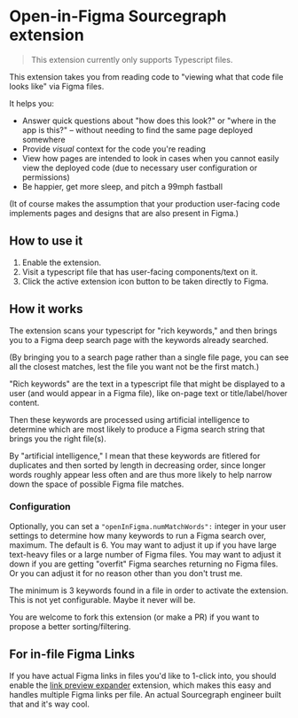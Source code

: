 # Open-in-Figma Sourcegraph extension

> This extension currently only supports Typescript files. 

This extension takes you from reading code to "viewing what that code file looks like" via Figma files. 

It helps you: 

- Answer quick questions about "how does this look?" or "where in the app is this?" – without needing to find the same page deployed somewhere
- Provide _visual_ context for the code you're reading
- View how pages are intended to look in cases when you cannot easily view the deployed code (due to necessary user configuration or permissions)
- Be happier, get more sleep, and pitch a 99mph fastball 

(It of course makes the assumption that your production user-facing code implements pages and designs that are also present in Figma.)

## How to use it

1. Enable the extension. 
2. Visit a typescript file that has user-facing components/text on it. 
3. Click the active extension icon button to be taken directly to Figma. 

## How it works 

The extension scans your typescript for "rich keywords," and then brings you to a Figma deep search page with the keywords already searched. 

(By bringing you to a search page rather than a single file page, you can see all the closest matches, lest the file you want not be the first match.) 

"Rich keywords" are the text in a typescript file that might be displayed to a user (and would appear in a Figma file), like on-page text or title/label/hover content. 

Then these keywords are processed using artificial intelligence to determine which are most likely to produce a Figma search string that brings you the right file(s). 

By "artificial intelligence," I mean that these keywords are fitlered for duplicates and then sorted by length in decreasing order, since longer words roughly appear less often and are thus more likely to help narrow down the space of possible Figma file matches. 

### Configuration

Optionally, you can set a `"openInFigma.numMatchWords":` integer in your user settings to determine how many keywords to run a Figma search over, maximum. The default is 6. You may want to adjust it up if you have large text-heavy files or a large number of Figma files. You may want to adjust it down if you are getting "overfit" Figma searches returning no Figma files. Or you can adjust it for no reason other than you don't trust me. 

The minimum is 3 keywords found in a file in order to activate the extension. This is not yet configurable. Maybe it never will be. 

You are welcome to fork this extension (or make a PR) if you want to propose a better sorting/filtering. 

## For in-file Figma Links

If you have actual Figma links in files you'd like to 1-click into, you should enable the [link preview expander](https://sourcegraph.com/extensions/sourcegraph/link-preview-expander) extension, which makes this easy and handles multiple Figma links per file. An actual Sourcegraph engineer built that and it's way cool. 
